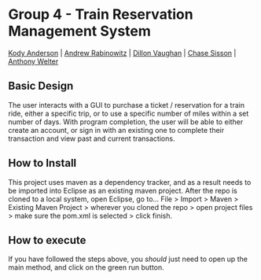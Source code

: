 # Group 4 - Train Reservation Management System

[Kody Anderson](https://github.com/KodyAnderson1) | 
[Andrew Rabinowitz](https://github.com/AndrewR68) | 
[Dillon Vaughan](https://github.com/DillonV44) | 
[Chase Sisson](https://github.com/chase66group6) | 
[Anthony Welter](https://github.com/alw64)

## Basic Design

The user interacts with a GUI to purchase a ticket / reservation for a train ride, either a specific trip, or to use a specific number of miles within a set number of days.
With program completion, the user will be able to either create an account, or sign in with an existing one to complete their transaction and view past and current transactions.

## How to Install

This project uses maven as a dependency tracker, and as a result needs to be imported into Eclipse as an existing maven project.
After the repo is cloned to a local system, open Eclipse, go to... 
File > Import > Maven > Existing Maven Project > wherever you cloned the repo > open project files > make sure the pom.xml is selected > click finish.

## How to execute

If you have followed the steps above, you *should* just need to open up the main method, and click on the green run button.

